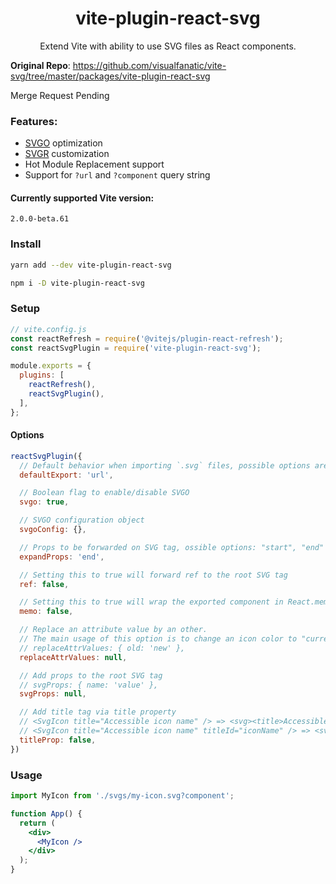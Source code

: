 <h1 align="center">vite-plugin-react-svg</h1>
<p align="center">Extend Vite with ability to use SVG files as React components.</p>

**Original Repo**: https://github.com/visualfanatic/vite-svg/tree/master/packages/vite-plugin-react-svg

Merge Request Pending

### Features:
- [SVGO](https://github.com/svg/svgo) optimization
- [SVGR](https://react-svgr.com) customization
- Hot Module Replacement support
- Support for `?url` and `?component` query string

#### Currently supported Vite version:

<p><code>2.0.0-beta.61</code></p>

### Install

```bash
yarn add --dev vite-plugin-react-svg

npm i -D vite-plugin-react-svg
```

### Setup

```js
// vite.config.js
const reactRefresh = require('@vitejs/plugin-react-refresh');
const reactSvgPlugin = require('vite-plugin-react-svg');

module.exports = {
  plugins: [
    reactRefresh(),
    reactSvgPlugin(),
  ],
};
```

#### Options

```js
reactSvgPlugin({
  // Default behavior when importing `.svg` files, possible options are: 'url' and `component`
  defaultExport: 'url',

  // Boolean flag to enable/disable SVGO
  svgo: true,

  // SVGO configuration object
  svgoConfig: {},

  // Props to be forwarded on SVG tag, ossible options: "start", "end" or false
  expandProps: 'end',

  // Setting this to true will forward ref to the root SVG tag
  ref: false,

  // Setting this to true will wrap the exported component in React.memo
  memo: false,

  // Replace an attribute value by an other.
  // The main usage of this option is to change an icon color to "currentColor" in order to inherit from text color.
  // replaceAttrValues: { old: 'new' },
  replaceAttrValues: null,

  // Add props to the root SVG tag
  // svgProps: { name: 'value' },
  svgProps: null,

  // Add title tag via title property
  // <SvgIcon title="Accessible icon name" /> => <svg><title>Accessible icon name</title><...></svg>
  // <SvgIcon title="Accessible icon name" titleId="iconName" /> => <svg aria-labelledby="iconName><title id="iconName">Accessible icon name</title><...></svg>
  titleProp: false,
})
```

### Usage

```jsx
import MyIcon from './svgs/my-icon.svg?component';

function App() {
  return (
    <div>
      <MyIcon />
    </div>
  );
}
```
